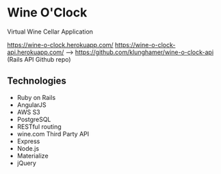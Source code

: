 # Wine O'Clock

Virtual Wine Cellar Application

https://wine-o-clock.herokuapp.com/
https://wine-o-clock-api.herokuapp.com/ --> https://github.com/klunghamer/wine-o-clock-api (Rails API Github repo)

## Technologies

- Ruby on Rails
- AngularJS
- AWS S3
- PostgreSQL
- RESTful routing
- wine.com Third Party API
- Express
- Node.js
- Materialize
- jQuery

